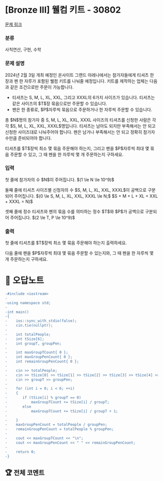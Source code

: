# [Bronze III] 웰컴 키트 - 30802 

[문제 링크](https://www.acmicpc.net/problem/30802) 

### 분류

사칙연산, 구현, 수학

### 문제 설명

<p>2024년 2월 3일 개최 예정인 온사이트 그랜드 아레나에서는 참가자들에게 티셔츠 한 장과 펜 한 자루가 포함된 웰컴 키트를 나눠줄 예정입니다. 키트를 제작하는 업체는 다음과 같은 조건으로만 주문이 가능합니다.</p>

<ul>
	<li>티셔츠는 S, M, L, XL, XXL, 그리고 XXXL의 6가지 사이즈가 있습니다. 티셔츠는 같은 사이즈의 $T$장 묶음으로만 주문할 수 있습니다.</li>
	<li>펜은 한 종류로, $P$자루씩 묶음으로 주문하거나 한 자루씩 주문할 수 있습니다.</li>
</ul>

<p>총 $N$명의 참가자 중 S, M, L, XL, XXL, XXXL 사이즈의 티셔츠를 신청한 사람은 각각 $S, M, L, XL, XXL, XXXL$명입니다. 티셔츠는 남아도 되지만 부족해서는 안 되고 신청한 사이즈대로 나눠주어야 합니다. 펜은 남거나 부족해서는 안 되고 정확히 참가자 수만큼 준비되어야 합니다.</p>

<p>티셔츠를 $T$장씩 최소 몇 묶음 주문해야 하는지, 그리고 펜을 $P$자루씩 최대 몇 묶음 주문할 수 있고, 그 때 펜을 한 자루씩 몇 개 주문하는지 구하세요.</p>

### 입력 

 <p>첫 줄에 참가자의 수 $N$이 주어집니다. $(1 \le N \le 10^9)$</p>

<p>둘째 줄에 티셔츠 사이즈별 신청자의 수 $S, M, L, XL, XXL, XXXL$이 공백으로 구분되어 주어집니다. $(0 \le S, M, L, XL, XXL, XXXL \le N;$ $S + M + L + XL + XXL + XXXL = N)$</p>

<p>셋째 줄에 정수 티셔츠와 펜의 묶음 수를 의미하는 정수 $T$와 $P$가 공백으로 구분되어 주어집니다. $(2 \le T, P \le 10^9)$</p>

### 출력 

 <p>첫 줄에 티셔츠를 $T$장씩 최소 몇 묶음 주문해야 하는지 출력하세요.</p>

<p>다음 줄에 펜을 $P$자루씩 최대 몇 묶음 주문할 수 있는지와, 그 때 펜을 한 자루씩 몇 개 주문하는지 구하세요.</p>



#  🚀  오답노트 

```diff
-#include <iostream>
-
-using namespace std;
-
-int main()
-{
-    ios::sync_with_stdio(false);
-    cin.tie(nullptr);
-
-    int totalPeople;
-    int tSize[6];
-    int groupT, groupPen;
-
-    int maxGroupTCount{ 0 };
-    int maxGroupPenCount{ 0 };
-    int remainGroupPenCount{ 0 };
-
-    cin >> totalPeople;
-    cin >> tSize[0] >> tSize[1] >> tSize[2] >> tSize[3] >> tSize[4] >> tSize[5];
-    cin >> groupT >> groupPen;
-
-    for (int i = 0; i < 6; ++i)
-    {
-		if (tSize[i] % groupT == 0)
-			maxGroupTCount += tSize[i] / groupT;
-		else
-			maxGroupTCount += tSize[i] / groupT + 1;
-
-    }
-    maxGroupPenCount = totalPeople / groupPen;
-    remainGroupPenCount = totalPeople % groupPen;
-
-    cout << maxGroupTCount << "\n";
-    cout << maxGroupPenCount << " " << remainGroupPenCount;
-
-    return 0;
-}

```


 ## 🏆 전체 코멘트 

